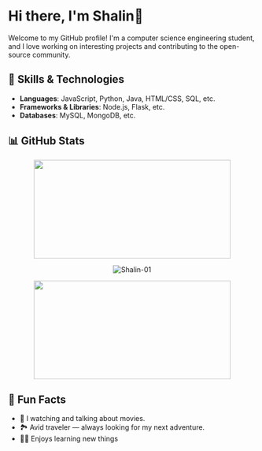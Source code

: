 # Hi there, I'm Shalin👋
Welcome to my GitHub profile! I'm a computer science engineering student, and I love working on interesting projects and contributing to the open-source community.


## 💼 Skills & Technologies
- **Languages**: JavaScript, Python, Java, HTML/CSS, SQL, etc.
- **Frameworks & Libraries**: Node.js, Flask, etc.
- **Databases**: MySQL, MongoDB, etc.


## 📊 GitHub Stats
<p align="center"> <img src="https://github-readme-stats.vercel.app/api/top-langs/?username=shalin-01&layout=compact&langs_count=10" width="400" height="200"> </p>
<p align="center"> <img src="https://komarev.com/ghpvc/?username=shalin-01&label=Profile%20views&color=0e75b6&style=flat" alt="Shalin-01"/> </p>
<p align="center"> <img src="https://github-readme-stats.vercel.app/api?username=shalin-01&show_icons=true&hide_title=true&count_private=true&hide=prs" width="400" height="200"> </p>


## 📜 Fun Facts
- 🎥 I watching and talking about movies.
- 🏞️ Avid traveler — always looking for my next adventure.
- 👩‍💻 Enjoys learning new things

